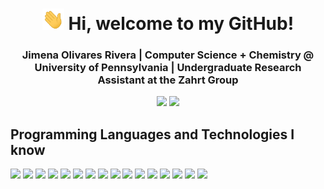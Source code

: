 <h1 align="center"><img src="https://raw.githubusercontent.com/ABSphreak/ABSphreak/master/gifs/Hi.gif" width="35px"> Hi, welcome to my GitHub! </h1>
<h3 align="center">Jimena Olivares Rivera | Computer Science + Chemistry @ University of Pennsylvania | Undergraduate Research Assistant at the Zahrt Group</h3>



<p align="center">
<a  href="mailto:jimenao@seas.upenn.edu"  target="_blank"><img  src="https://img.shields.io/badge/-Email-D02929?style=for-the-badge&logo=gmail&logoColor=white"></a>
<a  href="https://www.linkedin.com/in/jimena-olivares-rivera-6680aa231/"  target="_blank"><img  src="https://img.shields.io/badge/-LinkedIn-D02929?style=for-the-badge&logo=linkedin&logoColor=white"></a>
</p>

<h2>Programming Languages and Technologies I know</h2>

<a  href="#"><img  src="https://img.shields.io/badge/-C++-0D1117?style=rounded-square&logo=cplusplus&logoColor=D02929"></a>
<a  href="#"><img  src="https://img.shields.io/badge/-Java-0D1117?style=rounded-square&logo=jav&logoColor=D02929"></a>
<a  href="#"><img  src="https://img.shields.io/badge/-Python-0D1117?style=rounded-square&logo=python&logoColor=D02929"></a>
<a  href="#"><img  src="https://img.shields.io/badge/-JavaScript-0D1117?style=rounded-square&logo=javascript&logoColor=D02929"></a>
<a  href="#"><img  src="https://img.shields.io/badge/-TypeScript-0D1117?style=rounded-square&logo=typescript&logoColor=D02929"></a>
<a  href="#"><img  src="https://img.shields.io/badge/-OCaml-0D1117?style=rounded-square&logo=ocaml&logoColor=D02929"></a>
<a  href="#"><img  src="https://img.shields.io/badge/-HTML5-0D1117?style=rounded-square&logo=html5&logoColor=D02929"></a>
<a  href="#"><img  src="https://img.shields.io/badge/-CSS3-0D1117?style=rounded-square&logo=css3&logoColor=D02929"></a>
<a  href="#"><img  src="https://img.shields.io/badge/GitHub-0D1117.svg?style=rounded-square&logo=github&logoColor=D02929"></a>
<a  href="#"><img  src="https://img.shields.io/badge/Angular-0D1117.svg?style=rounded-square&logo=angular&logoColor=D02929"></a>
<a  href="#"><img  src="https://img.shields.io/badge/Ionic-0D1117.svg?style=rounded-square&logo=ionic&logoColor=D02929"></a>
<a  href="#"><img  src="https://img.shields.io/badge/Electron-0D1117.svg?style=rounded-square&logo=electron&logoColor=D02929"></a>
<a  href="#"><img  src="https://img.shields.io/badge/MySQL-0D1117.svg?style=rounded-square&logo=mysql&logoColor=D02929"></a>
<a  href="#"><img  src="https://img.shields.io/badge/3DSMax-0D1117.svg?style=rounded-square&logo=3dsmax&logoColor=D02929"></a>
<a  href="#"><img  src="https://img.shields.io/badge/Adobe Photoshop-0D1117.svg?style=rounded-square&logo=photoshop&logoColor=D02929"></a>
<a  href="#"><img  src="https://img.shields.io/badge/Adobe Premiere Pro-0D1117.svg?style=rounded-square&logo=premiere&logoColor=D02929"></a>


